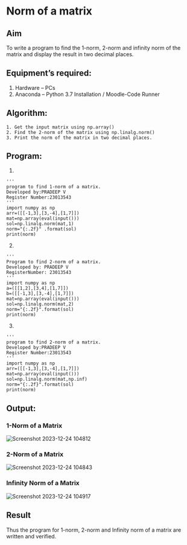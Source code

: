 # Norm of a matrix
## Aim
To write a program to find the 1-norm, 2-norm and infinity norm of the matrix and display the result in two decimal places.
## Equipment’s required:
1.	Hardware – PCs
2.	Anaconda – Python 3.7 Installation / Moodle-Code Runner
## Algorithm:
	1. Get the input matrix using np.array()   
    2. Find the 2-norm of the matrix using np.linalg.norm()
	3. Print the norm of the matrix in two decimal places.
## Program:
1.
```
'''
program to find 1-norm of a matrix.
Developed by:PRADEEP V
Register Number:23013543
'''
import numpy as np
arr=([[-1,3],[3,-4],[1,7]])
mat=np.array(eval(input()))
sol=np.linalg.norm(mat,1)
norm="{:.2f}" .format(sol)
print(norm)
```
2.
```
'''
Program to find 2-norm of a matrix.
Developed by: PRADEEP V
RegisterNumber: 23013543
'''
import numpy as np
a=([[1,2],[3,4],[1,7]])
b=([[-1,3],[3,-4],[1,7]])
mat=np.array(eval(input()))
sol=np.linalg.norm(mat,2)
norm="{:.2f}".format(sol)
print(norm)
```
3.
```
'''
program to find 2-norm of a matrix.
Developed by:PRADEEP V
Register Number:23013543
'''
import numpy as np
arr=([[-1,3],[3,-4],[1,7]])
mat=np.array(eval(input()))
sol=np.linalg.norm(mat,np.inf)
norm="{:.2f}".format(sol)
print(norm)
```


## Output:
### 1-Norm of a Matrix
![Screenshot 2023-12-24 104812](https://github.com/velupradeep/Norm-of-a-matrix/assets/150329341/6a123633-c1d9-4cf8-b0f5-ddb3f11d9857)


### 2-Norm of a Matrix
![Screenshot 2023-12-24 104843](https://github.com/velupradeep/Norm-of-a-matrix/assets/150329341/8bd1c9d4-b073-43e9-8bcb-f467a2d4426e)


### Infinity Norm of a Matrix
![Screenshot 2023-12-24 104917](https://github.com/velupradeep/Norm-of-a-matrix/assets/150329341/7d920120-f036-4d86-ac5a-4f05286d79d8)


## Result
Thus the program for 1-norm, 2-norm and Infinity norm of a matrix are written and verified.
